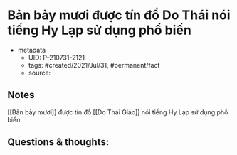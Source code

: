 # Bản bảy mươi được tín đồ Do Thái nói tiếng Hy Lạp sử dụng phổ biến

- metadata
	- UID: P-210731-2121
	- tags: #created/2021/Jul/31, #permanent/fact 
	- source: 

## Notes
[[Bản bảy mươi]] được tín đồ [[Do Thái Giáo]] nói tiếng Hy Lạp sử dụng phổ biến

## Questions & thoughts:
